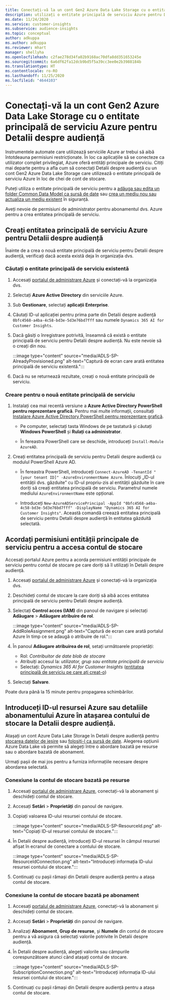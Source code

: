 ```yaml
---
title: Conectați-vă la un cont Gen2 Azure Data Lake Storage cu o entitate principală de serviciu
description: utilizați o entitate principală de serviciu Azure pentru Detalii despre audiență pentru a vă conecta la propriul data lake la atașarea la Detalii despre audiență.
ms.date: 11/24/2020
ms.service: customer-insights
ms.subservice: audience-insights
ms.topic: conceptual
author: adkuppa
ms.author: adkuppa
ms.reviewer: mhart
manager: shellyha
ms.openlocfilehash: c2fae278d34fa02b9168ac70dfa8dd351653245e
ms.sourcegitcommit: 6a6df62fa12dcb9bd5f5a39cc3ee0e2b3988184b
ms.translationtype: HT
ms.contentlocale: ro-RO
ms.lasthandoff: 11/25/2020
ms.locfileid: "4644103"
---
```

# <a name="connect-to-an-azure-data-lake-storage-gen2-account-with-an-azure-service-principal-for-audience-insights"></a>Conectați-vă la un cont Gen2 Azure Data Lake Storage cu o entitate principală de serviciu Azure pentru Detalii despre audiență

Instrumentele automate care utilizează serviciile Azure ar trebui să aibă întotdeauna permisiuni restricționate. În loc ca aplicațiile să se conecteze ca utilizator complet privilegiat, Azure oferă entități principale de serviciu. Citiți mai departe pentru a afla cum să conectați Detalii despre audiență cu un cont Gen2 Azure Data Lake Storage care utilizează o entitate principală de serviciu Azure în loc de chei de cont de stocare. 

Puteți utiliza o entitate principală de serviciu pentru a [adăuga sau edita un folder Common Data Model ca sursă de date](connect-common-data-model.md) sau [crea un mediu nou sau actualiza un mediu existent](manage-environments.md#create-an-environment-in-an-existing-organization) în siguranță.

Aveți nevoie de permisiuni de administrator pentru abonamentul dvs. Azure pentru a crea entitatea principală de serviciu.

## <a name="create-azure-service-principal-for-audience-insights"></a>Creați entitatea principală de serviciu Azure pentru Detalii despre audiență

Înainte de a crea o nouă entitate principală de serviciu pentru Detalii despre audiență, verificați dacă acesta există deja în organizația dvs.

### <a name="look-for-an-existing-service-principal"></a>Căutați o entitate principală de serviciu existentă

1. Accesați [portalul de administrare Azure](https://portal.azure.com) și conectați-vă la organizația dvs.

2. Selectați **Azure Active Directory** din serviciile Azure.

3. Sub **Gestionare**, selectați **aplicații Enterprise**.

4. Căutați ID-ul aplicației pentru prima parte din Detalii despre audiență `0bfc4568-a4ba-4c58-bd3e-5d3e76bd7fff` sau numele `Dynamics 365 AI for Customer Insights`.

5. Dacă găsiți o înregistrare potrivită, înseamnă că există o entitate principală de serviciu pentru Detalii despre audiență. Nu este nevoie să o creați din nou.
   
   :::image type="content" source="media/ADLS-SP-AlreadyProvisioned.png" alt-text="Captură de ecran care arată entitatea principală de serviciu existentă.":::
   
6. Dacă nu se returnează rezultate, creați o nouă entitate principală de serviciu.

### <a name="create-a-new-service-principal"></a>Creare pentru o nouă entitate principală de serviciu

1. Instalați cea mai recentă versiune a **Azure Active Directory PowerShell pentru reprezentare grafică**. Pentru mai multe informații, consultați [Instalare Azure Active Directory PowerShell pentru reprezentare grafică](https://docs.microsoft.com/powershell/azure/active-directory/install-adv2).
   - Pe computer, selectați tasta Windows de pe tastatură și căutați **Windows PowerShell** și **Rulați ca administrator**.
   
   - În fereastra PowerShell care se deschide, introduceți `Install-Module AzureAD`.

2. Creați entitatea principală de serviciu pentru Detalii despre audiență cu modulul PowerShell Azure AD.
   - În fereastra PowerShell, introduceți `Connect-AzureAD -TenantId "[your tenant ID]" -AzureEnvironmentName Azure`. Înlocuiți „ID-ul entității dvs. găzduite” cu ID-ul propriu-zis al entității găzduite în care doriți să creați entitatea principală de serviciu. Parametrul numele mediului `AzureEnvironmentName` este opțional.
  
   - Introduceți `New-AzureADServicePrincipal -AppId "0bfc4568-a4ba-4c58-bd3e-5d3e76bd7fff" -DisplayName "Dynamics 365 AI for Customer Insights"`. Această comandă creează entitatea principală de serviciu pentru Detalii despre audiență în entitatea găzduită selectată.  

## <a name="grant-permissions-to-the-service-principal-to-access-the-storage-account"></a>Acordați permisiuni entității principale de serviciu pentru a accesa contul de stocare

Accesați portalul Azure pentru a acorda permisiuni entității principale de serviciu pentru contul de stocare pe care doriți să îl utilizați în Detalii despre audiență.

1. Accesați [portalul de administrare Azure](https://portal.azure.com) și conectați-vă la organizația dvs.

1. Deschideți contul de stocare la care doriți să aibă acces entitatea principală de serviciu pentru Detalii despre audiență.

1. Selectați **Control acces (IAM)** din panoul de navigare și selectați **Adăugare** > **Adăugare atribuire de rol**.
   
   :::image type="content" source="media/ADLS-SP-AddRoleAssignment.png" alt-text="Captură de ecran care arată portalul Azure în timp ce se adaugă o atribuire de rol.":::
   
1. În panoul **Adăugare atribuirea de rol**, setați următoarele proprietăți:
   - Rol: *Contribuitor de date blob de stocare*
   - Atribuiți accesul la: *utilizator, grup sau entitate principală de serviciu*
   - Selectați: *Dynamics 365 AI for Customer Insights* ([entitatea principală de serviciu pe care ați creat-o](#create-a-new-service-principal))

1.  Selectați **Salvare**.

Poate dura până la 15 minute pentru propagarea schimbărilor.

## <a name="enter-the-azure-resource-id-or-the-azure-subscription-details-in-the-storage-account-attachment-to-audience-insights"></a>Introduceți ID-ul resursei Azure sau detaliile abonamentului Azure în atașarea contului de stocare la Detalii despre audiență.

Atașați un cont Azure Data Lake Storage în Detalii despre audiență pentru [stocarea datelor de ieșire](manage-environments.md) sau [folosiți-l ca sursă de date](connect-common-data-service-lake.md). Alegerea opțiunii Azure Data Lake vă permite să alegeți între o abordare bazată pe resurse sau o abordare bazată de abonament.

Urmați pașii de mai jos pentru a furniza informațiile necesare despre abordarea selectată.

### <a name="resounce-based-storage-account-connection"></a>Conexiune la contul de stocare bazată pe resurse

1. Accesați [portalul de administrare Azure](https://portal.azure.com), conectați-vă la abonament și deschideți contul de stocare.

1. Accesați **Setări** > **Proprietăți** din panoul de navigare.

1. Copiați valoarea ID-ului resursei contului de stocare.

   :::image type="content" source="media/ADLS-SP-ResourceId.png" alt-text="Copiați ID-ul resursei contului de stocare.":::

1. În Detalii despre audiență, introduceți ID-ul resursei în câmpul resursei afișat în ecranul de conectare a contului de stocare.

   :::image type="content" source="media/ADLS-SP-ResourceIdConnection.png" alt-text="Introduceți informația ID-ului resursei contului de stocare.":::   
   
1. Continuați cu pașii rămași din Detalii despre audiență pentru a atașa contul de stocare.

### <a name="subscription-based-storage-account-connection"></a>Conexiune la contul de stocare bazată pe abonament

1. Accesați [portalul de administrare Azure](https://portal.azure.com), conectați-vă la abonament și deschideți contul de stocare.

1. Accesați **Setări** > **Proprietăți** din panoul de navigare.

1. Analizați **Abonament**, **Grup de resurse**, și **Numele** din contul de stocare pentru a vă asigura că selectați valorile potrivite în Detalii despre audiență.

1. În Detalii despre audiență, alegeți valorile sau câmpurile corespunzătoare atunci când atașați contul de stocare.

   :::image type="content" source="media/ADLS-SP-SubscriptionConnection.png" alt-text="Introduceți informația ID-ului resursei contului de stocare.":::
   
1. Continuați cu pașii rămași din Detalii despre audiență pentru a atașa contul de stocare.
